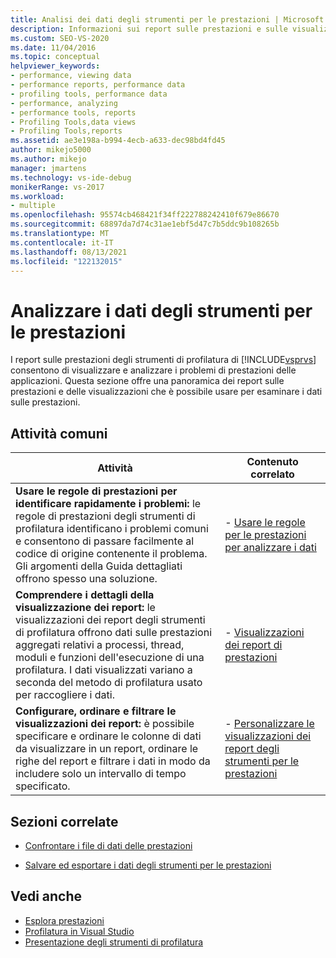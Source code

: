 ```yaml
---
title: Analisi dei dati degli strumenti per le prestazioni | Microsoft Docs
description: Informazioni sui report sulle prestazioni e sulle visualizzazioni Visual Studio Strumenti di profilatura consentono di analizzare i problemi di prestazioni.
ms.custom: SEO-VS-2020
ms.date: 11/04/2016
ms.topic: conceptual
helpviewer_keywords:
- performance, viewing data
- performance reports, performance data
- profiling tools, performance data
- performance, analyzing
- performance tools, reports
- Profiling Tools,data views
- Profiling Tools,reports
ms.assetid: ae3e198a-b994-4ecb-a633-dec98bd4fd45
author: mikejo5000
ms.author: mikejo
manager: jmartens
ms.technology: vs-ide-debug
monikerRange: vs-2017
ms.workload:
- multiple
ms.openlocfilehash: 95574cb468421f34ff222788242410f679e86670
ms.sourcegitcommit: 68897da7d74c31ae1ebf5d47c7b5ddc9b108265b
ms.translationtype: MT
ms.contentlocale: it-IT
ms.lasthandoff: 08/13/2021
ms.locfileid: "122132015"
---
```

# <a name="analyze-performance-tools-data"></a>Analizzare i dati degli strumenti per le prestazioni
I report sulle prestazioni degli strumenti di profilatura di [!INCLUDE[vsprvs](../code-quality/includes/vsprvs_md.md)] consentono di visualizzare e analizzare i problemi di prestazioni delle applicazioni. Questa sezione offre una panoramica dei report sulle prestazioni e delle visualizzazioni che è possibile usare per esaminare i dati sulle prestazioni.

## <a name="common-tasks"></a>Attività comuni

|Attività|Contenuto correlato|
|----------|---------------------|
|**Usare le regole di prestazioni per identificare rapidamente i problemi:** le regole di prestazioni degli strumenti di profilatura identificano i problemi comuni e consentono di passare facilmente al codice di origine contenente il problema. Gli argomenti della Guida dettagliati offrono spesso una soluzione.|-   [Usare le regole per le prestazioni per analizzare i dati](../profiling/using-performance-rules-to-analyze-data.md)|
|**Comprendere i dettagli della visualizzazione dei report:** le visualizzazioni dei report degli strumenti di profilatura offrono dati sulle prestazioni aggregati relativi a processi, thread, moduli e funzioni dell'esecuzione di una profilatura. I dati visualizzati variano a seconda del metodo di profilatura usato per raccogliere i dati.|-   [Visualizzazioni dei report di prestazioni](../profiling/performance-report-views.md)|
|**Configurare, ordinare e filtrare le visualizzazioni dei report:** è possibile specificare e ordinare le colonne di dati da visualizzare in un report, ordinare le righe del report e filtrare i dati in modo da includere solo un intervallo di tempo specificato.|-   [Personalizzare le visualizzazioni dei report degli strumenti per le prestazioni](../profiling/customizing-performance-tools-report-views.md)|

## <a name="related-sections"></a>Sezioni correlate
- [Confrontare i file di dati delle prestazioni](../profiling/comparing-performance-data-files.md)

- [Salvare ed esportare i dati degli strumenti per le prestazioni](../profiling/saving-and-exporting-performance-tools-data.md)

## <a name="see-also"></a>Vedi anche
- [Esplora prestazioni](../profiling/performance-explorer.md)
- [Profilatura in Visual Studio](../profiling/index.yml)
- [Presentazione degli strumenti di profilatura](../profiling/profiling-feature-tour.md)
